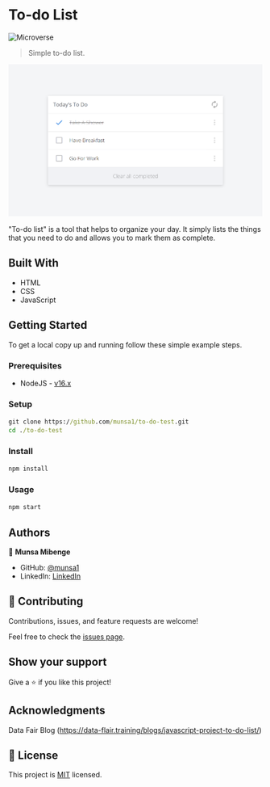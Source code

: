 # To-do List

![Microverse](https://img.shields.io/badge/Microverse-blueviolet)

> Simple to-do list.

![screenshot](./screenshot.png)

"To-do list" is a tool that helps to organize your day. It simply lists the things that you need to do and allows you to mark them as complete.

## Built With

- HTML
- CSS
- JavaScript

## Getting Started

To get a local copy up and running follow these simple example steps.

### Prerequisites

- NodeJS - [v16.x](https://nodejs.org/en/)

### Setup

```cmd
git clone https://github.com/munsa1/to-do-test.git
cd ./to-do-test
```

### Install

```cmd
npm install
```

### Usage

```cmd
npm start
```

## Authors

👤 **Munsa Mibenge**

- GitHub: [@munsa1](https://github.com/munsa1)
- LinkedIn: [LinkedIn](https://www.linkedin.com/in/munsa-mibenge-a35736205/)

## 🤝 Contributing

Contributions, issues, and feature requests are welcome!

Feel free to check the [issues page](../../issues/).

## Show your support

Give a ⭐️ if you like this project!

## Acknowledgments
Data Fair Blog (https://data-flair.training/blogs/javascript-project-to-do-list/)

## 📝 License

This project is [MIT](./MIT.md) licensed.